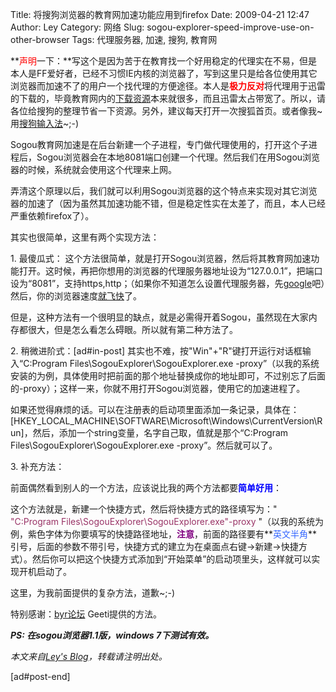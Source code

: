 Title: 将搜狗浏览器的教育网加速功能应用到firefox
Date: 2009-04-21 12:47
Author: Ley
Category: 网络
Slug: sogou-explorer-speed-improve-use-on-other-browser
Tags: 代理服务器, 加速, 搜狗, 教育网

**<span style="color: #ff0000;">声明</span>一下：**写这个是因为苦于在教育找一个好用稳定的代理实在不易，但是本人是FF爱好者，已经不习惯IE内核的浏览器了，写到这里只是给各位使用其它浏览器而加速不了的用户一个找代理的方便途径。本人是<span style="color: #ff0000;">**极力反对**</span>将代理用于迅雷的下载的，毕竟教育网内的[下载资源][]本来就很多，而且迅雷太占带宽了。所以，请各位给搜狗的整理节省一下资源。另外，建议每天打开一次搜狐首页。或者像我\~用[搜狗输入法][]\~;-)

</p>

Sogou教育网加速是在后台新建一个子进程，专门做代理使用的，打开这个子进程后，Sogou浏览器会在本地8081端口创建一个代理。然后我们在用Sogou浏览器的时候，系统就会使用这个代理来上网。

</p>

弄清这个原理以后，我们就可以利用Sogou浏览器的这个特点来实现对其它浏览器的加速了（因为虽然其加速功能不错，但是稳定性实在太差了，而且，本人已经严重依赖firefox了）。

</p>

其实也很简单，这里有两个实现方法：

</p>

​1. 最傻瓜式：
这个方法很简单，就是打开Sogou浏览器，然后将其教育网加速功能打开。这时候，再把你想用的浏览器的代理服务器地址设为“127.0.0.1”，把端口设为“8081”，支持https,http；（如果你不知道怎么设置代理服务器，先[google][]吧）然后，你的浏览器速度[就飞快][]了。

</p>

但是，这种方法有一个很明显的缺点，就是必需得开着Sogou，虽然现在大家内存都很大，但是怎么看怎么碍眼。所以就有第二种方法了。

</p>

​2. 稍微进阶式：<!--more-->[ad\#in-post]
其实也不难，按"Win"+"R"键打开运行对话框输入“C:Program
Files\\SogouExplorer\\SogouExplorer.exe
-proxy”（以我的系统安装的为例，具体使用时把前面的那个地址替换成你的地址即可，不过别忘了后面的-proxy）；这样一来，你就不用打开Sogou浏览器，使用它的加速进程了。

</p>

如果还觉得麻烦的话。可以在注册表的启动项里面添加一条记录，具体在：[HKEY\_LOCAL\_MACHINE\\SOFTWARE\\Microsoft\\Windows\\CurrentVersion\\Run]，然后，添加一个string变量，名字自己取，值就是那个“C:Program
Files\\SogouExplorer\\SogouExplorer.exe -proxy”。然后就可以了。

</p>

​3. 补充方法：

</p>

前面偶然看到别人的一个方法，应该说比我的两个方法都要<span style="color: #0000ff;">**简单好用**</span>：

</p>

这个方法就是，新建一个快捷方式，然后将快捷方式的路径填写为："
<span style="color: #993366;">"C:Program
Files\\SogouExplorer\\SogouExplorer.exe"-proxy</span>
"（以我的系统为例，紫色字体为你要填写的快捷路径地址，**<span style="color: #800080;">注意</span>**，前面的路径要有**<span style="color: #3366ff;">英文半角</span>**引号，后面的参数不带引号，快捷方式的建立为在桌面点右键-\>新建-\>快捷方式）。然后你可以把这个快捷方式添加到“开始菜单”的启动项里头，这样就可以实现开机启动了。

</p>

这里，为我前面提供的复杂方法，道歉\~;-)

</p>

特别感谢：[byr论坛][] Geeti提供的方法。

</p>

***PS: 在sogou浏览器1.1版，windows 7下测试有效。***

</p>

<em><strong>  

</strong></em>

</p>

*本文来自[Ley's Blog][]，转载请注明出处。*  

[ad\#post-end]

</p>

  [下载资源]: http://bt.byr.edu.cn "北邮人BT"
  [搜狗输入法]: http://wubi.sogou.com/ "http://wubi.sogou.com/"
  [google]: http://g.cn
  [就飞快]: http://imley.net
  [byr论坛]: http://bbs.byr.edu.cn/wForum/
  [Ley's Blog]: http://imley.net "Ley's Blog"
